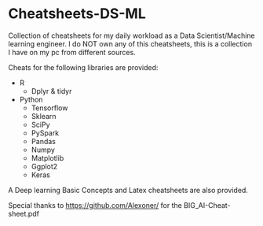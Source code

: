 # Cheatsheets-DS-ML
Collection of cheatsheets for my daily workload as a Data Scientist/Machine learning engineer. I do NOT own any of this cheatsheets, this is a collection I have on my pc from different sources.

Cheats for the following libraries are provided:
* R
  * Dplyr & tidyr
* Python
  * Tensorflow
  * Sklearn
  * SciPy
  * PySpark
  * Pandas
  * Numpy
  * Matplotlib
  * Ggplot2
  * Keras

A Deep learning Basic Concepts and Latex cheatsheets are also provided.

Special thanks to https://github.com/Alexoner/ for the BIG_AI-Cheat-sheet.pdf
